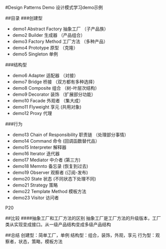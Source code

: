 #Design Patterns Demo
设计模式学习demo示例

##目录
###创建型
+ demo1 Abstract Factory 抽象工厂 （子产品族）
+ demo2 Builder 生成器	（产品组合）
+ demo3 Factory Method 工厂方法  （多种产品）
+ demo4 Prototype 原型	（克隆）
+ demo5 Singleton 单例	

###结构型
+ demo6 Adapter 适配器 （对接）
+ demo7 Bridge 桥接 （双方都有多种选择）
+ demo8 Composite 组合 （树-叶层次结构）
+ demo9 Decorator 装饰 （扩展部分功能）
+ demo10 Facade 外观者 （集大成）
+ demo11 Flyweight 享元 (共用对象)
+ demo12 Proxy 代理 

###行为
+ demo13 Chain of Responsibility 职责链 （处理部分事情）
+ demo14 Command 命令 (回调函数替代品）
+ demo15 Interpreter 解释器
+ demo16 Iterator 迭代器
+ demo17 Mediator 中介者 (第三方)
+ demo18 Memnto 备忘录 (恢复到过去)
+ demo19 Observer 观察者 (订阅-发布)
+ demo20 State 状态 (不同状态下处理不同)
+ demo21 Strategy 策略
+ demo22 Template Method 模板方法
+ demo23 Visitor 访问者

P20

##比较
####抽象工厂和工厂方法的区别
抽象工厂是工厂方法的升级版本，工厂类从实现变成接口。从一级产品结构变成多级产品结构


##总结
创建型：简单工厂，单例
结构型：组合，装饰，外观，享元
行为型：观察者，状态，策略，模板方法



